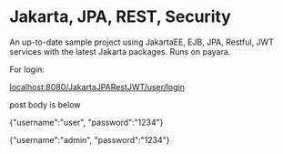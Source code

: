 # Jakarta, JPA, REST, Security

An up-to-date sample project using JakartaEE, EJB, JPA, Restful, JWT services with the latest Jakarta packages. Runs on payara.

For login:

[localhost:8080/JakartaJPARestJWT/user/login](localhost:8080/JakartaJPARestJWT/user/login)

post body is below

{"username":"user", "password":"1234"}

{"username":"admin", "password":"1234"}
